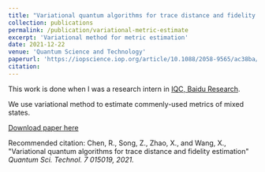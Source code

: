 ```yaml
---
title: "Variational quantum algorithms for trace distance and fidelity estimation"
collection: publications
permalink: /publication/variational-metric-estimate
excerpt: 'Variational method for metric estimation'
date: 2021-12-22
venue: 'Quantum Science and Technology'
paperurl: 'https://iopscience.iop.org/article/10.1088/2058-9565/ac38ba/meta'
citation:
---
```


This work is done when I was a research intern in [IQC, Baidu Research](https://quantum.baidu.com/about).

We use variational method to estimate commenly-used metrics of mixed states.

[Download paper here](https://arxiv.org/abs/2012.05768)

Recommended citation: Chen, R., Song, Z., Zhao, X., and Wang, X., "Variational quantum algorithms for trace distance and fidelity estimation" <i>Quantum Sci. Technol<i>. 7 015019, 2021.